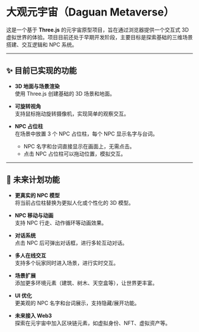 # 大观元宇宙（Daguan Metaverse）

这是一个基于 **Three.js** 的元宇宙原型项目，旨在通过浏览器提供一个交互式 3D 虚拟世界的体验。项目目前还处于早期开发阶段，主要目标是探索基础的三维场景搭建、交互逻辑和 NPC 系统。

---

## ✨ 目前已实现的功能

- **3D 地面与场景渲染**  
  使用 Three.js 创建基础的 3D 场景和地面。

- **可旋转视角**  
  支持鼠标拖动旋转摄像机，实现简单的观察交互。

- **NPC 占位柱**  
  在场景中放置 3 个 NPC 占位柱，每个 NPC 显示名字与台词。  
  - NPC 名字和台词直接显示在画面上，无需点击。  
  - 点击 NPC 占位柱可以拖动位置，模拟交互。

---

## 🚀 未来计划功能

- **更真实的 NPC 模型**  
  将当前占位柱替换为更拟人化或个性化的 3D 模型。

- **NPC 移动与动画**  
  支持 NPC 行走、动作循环等动画效果。

- **对话系统**  
  点击 NPC 后可弹出对话框，进行多轮互动对话。

- **多人在线交互**  
  支持多个玩家同时进入场景，进行实时交互。

- **场景扩展**  
  添加更多环境元素（建筑、树木、天空盒等），让世界更丰富。

- **UI 优化**  
  更美观的 NPC 名字和台词展示，支持隐藏/展开功能。

- **未来接入 Web3**  
  探索在元宇宙中加入区块链元素，如虚拟身份、NFT、虚拟资产等。
